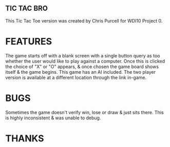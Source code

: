 ## TIC TAC BRO

This Tic Tac Toe version was created by Chris Purcell for WDI10 Project 0.

# FEATURES

The game starts off with a blank screen with a single button  query as too whether the user would like to play against a computer. 
Once this is clicked the choice of "X" or "O" appears, & once chosen the game board shows itself & the game begins.
This game has an AI included. The two player version is available at a different location through the link in-game.

# BUGS

Sometimes the game doesn't verify win, lose or draw & just sits there. This is highly inconsistent & was unable to debug.

# THANKS